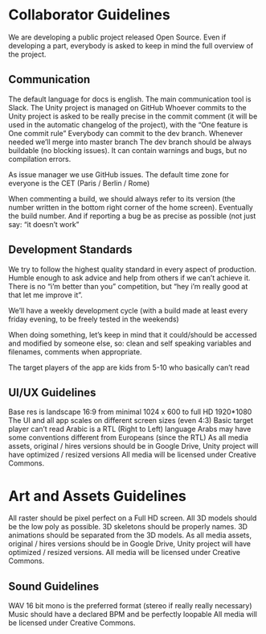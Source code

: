 # Collaborator Guidelines

We are developing a public project released Open Source.
Even if developing a part, everybody is asked to keep in mind the full overview of the project.

## Communication

The default language for docs is english.
The main communication tool is Slack.
The Unity project is managed on GitHub
Whoever commits to the Unity project is asked to be really precise in the commit comment (it will be used in the automatic changelog of the project), with the “One feature is One commit rule”
Everybody can commit to the dev branch. Whenever needed we’ll merge into master branch
The dev branch should be always buildable (no blocking issues). It can contain warnings and bugs, but no compilation errors.

As issue manager we use GitHub issues.
The default time zone for everyone is the CET (Paris / Berlin / Rome)

When commenting a build, we should always refer to its version (the number written in the bottom right corner of the home screen). Eventually the build number. And if reporting a bug be as precise as possible (not just say: “it doesn’t work”

## Development Standards

We try to follow the highest quality standard in every aspect of production.
Humble enough to ask advice and help from others if we can’t achieve it.
There is no “i’m better than you” competition, but “hey i’m really good at that let me improve it”.

We’ll have a weekly development cycle (with a build made at least every friday evening, to be freely tested in the weekends)

When doing something, let’s keep in mind that it could/should be accessed and modified by someone else, so: clean and self speaking variables and filenames, comments when appropriate.

The target players of the app are kids from 5-10 who basically can’t read

## UI/UX Guidelines

Base res is landscape 16:9 from minimal 1024 x 600 to full HD 1920*1080
The UI and all app scales on different screen sizes (even 4:3)
Basic target player can’t read
Arabic is a RTL (Right to Left) language
Arabs may have some conventions different from Europeans (since the RTL)
As all media assets, original / hires versions should be in Google Drive, Unity project will have optimized / resized versions
All media will be licensed under Creative Commons.

# Art and Assets Guidelines
All raster should be pixel perfect on a Full HD screen.
All 3D models should be the low poly as possible.
3D skeletons should be properly names.
3D animations should be separated from the 3D models.
As all media assets, original / hires versions should be in Google Drive, Unity project will have optimized / resized versions.
All media will be licensed under Creative Commons.

## Sound Guidelines

WAV 16 bit mono is the preferred format (stereo if really really necessary)
Music should have a declared BPM and be perfectly loopable
All media will be licensed under Creative Commons.
